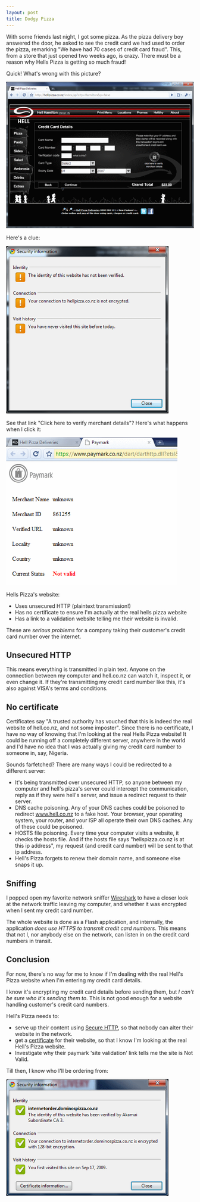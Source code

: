 ```yaml
---
layout: post
title: Dodgy Pizza
---
```


With some friends last night, I got some pizza. As the pizza delivery boy answered the door, he asked to see the credit card we had used to order the pizza, remarking "We have had 70 cases of credit card fraud". This, from a store that just opened two weeks ago, is crazy. There must be a reason why Hells Pizza is getting so much fraud!

Quick! What's wrong with this picture?

[![Hells Pizza asking for credit card number on unsecured page](images/hells.png)](www.hell.co.nz)

Here's a clue:

![Google chrome website information](images/chromeinfo.png)

See that link "Click here to verify merchant details"? Here's what happens when I click it:

![Invalid website](images/paymark.png)

Hells Pizza's website:

* Uses unsecured HTTP (plaintext transmission!)
* Has no certificate to ensure I'm actually at the real hells pizza website
* Has a link to a validation website telling me their website is invalid.

These are *serious problems* for a company taking their customer's credit card number over the internet.

Unsecured HTTP
--------------

This means everything is transmitted in plain text. Anyone on the connection between my computer and hell.co.nz can watch it, inspect it, or even change it. If they're transmitting my credit card number like this, it's also against VISA's terms and conditions.

No certificate
--------------

Certificates say "A trusted authority has vouched that this is indeed the real website of hell.co.nz, and not some imposter". Since there is no certificate, I have no way of knowing that I'm looking at the real Hells Pizza website! 
It could be running off a completely different server, anywhere in the world and I'd have no idea that I was actually giving my credit card number to someone in, say, Nigeria.

Sounds farfetched? There are many ways I could be redirected to a different server:

* It's being transmitted over unsecured HTTP, so anyone between my computer and hell's pizza's server could intercept the communication, reply as if they were hell's server, and issue a redirect request to their server.
* DNS cache poisoning. Any of your DNS caches could be poisoned to redirect www.hell.co.nz to a fake host. Your browser, your operating system, your router, and your ISP all operate their own DNS caches. Any of these could be poisoned.
* HOSTS file poisoning. Every time your computer visits a website, it checks the hosts file. And if the hosts file says "hellspizza.co.nz is at this ip address", my request (and credit card number) will be sent to that ip address.
* Hell's Pizza forgets to renew their domain name, and someone else snaps it up.

Sniffing
--------

I popped open my favorite network sniffer [Wireshark](images/http://www.wireshark.org) to have a closer look at the network traffic leaving my computer, and whether it was encrypted when I sent my credit card number.

The whole website is done as a Flash application, and internally, the application *does use HTTPS to transmit credit card numbers*. This means that not I, nor anybody else on the network, can listen in on the credit card numbers in transit.

Conclusion
----------

For now, there's no way for me to know if I'm dealing with the real Hell's Pizza website when I'm entering my credit card details.

I know it's encrypting my credit card details before sending them, but *I can't be sure who it's sending them to*. This is not good enough for a website handling customer's credit card numbers.

Hell's Pizza needs to: 

* serve up their content using [Secure HTTP](http://en.wikipedia.org/wiki/HTTPS), so that nobody can alter their website in the network.
* get a [certificate](http://www.verisign.com/) for their website, so that I know I'm looking at the real Hell's Pizza website.
* Investigate why their paymark 'site validation' link tells me the site is Not Valid.

Till then, I know who I'll be ordering from:

![Dominos Pizza Certificate](images/dominos.png)
